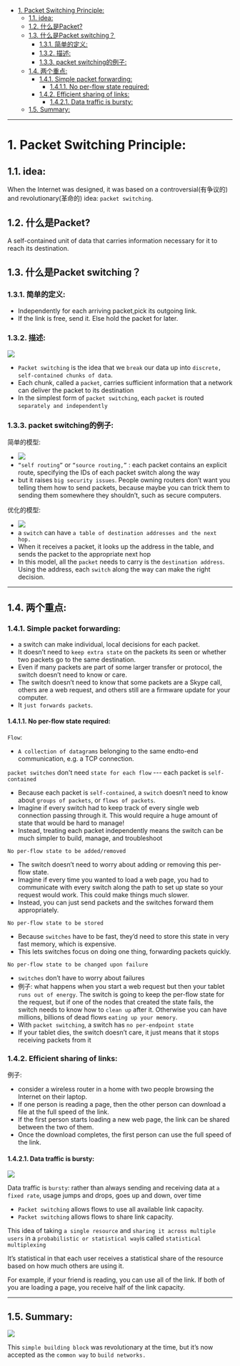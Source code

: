 
- [1. Packet Switching Principle:](#1-packet-switching-principle)
    - [1.1. idea:](#11-idea)
    - [1.2. 什么是Packet?](#12-%E4%BB%80%E4%B9%88%E6%98%AFpacket)
    - [1.3. 什么是Packet switching？](#13-%E4%BB%80%E4%B9%88%E6%98%AFpacket-switching)
        - [1.3.1. 简单的定义:](#131-%E7%AE%80%E5%8D%95%E7%9A%84%E5%AE%9A%E4%B9%89)
        - [1.3.2. 描述:](#132-%E6%8F%8F%E8%BF%B0)
        - [1.3.3. packet switching的例子:](#133-packet-switching%E7%9A%84%E4%BE%8B%E5%AD%90)
    - [1.4. 两个重点:](#14-%E4%B8%A4%E4%B8%AA%E9%87%8D%E7%82%B9)
        - [1.4.1. Simple packet forwarding:](#141-simple-packet-forwarding)
            - [1.4.1.1. No per-flow state required:](#1411-no-per-flow-state-required)
        - [1.4.2. Efficient sharing of links:](#142-efficient-sharing-of-links)
            - [1.4.2.1. Data traffic is bursty:](#1421-data-traffic-is-bursty)
    - [1.5. Summary:](#15-summary)

---

# 1. Packet Switching Principle:

## 1.1. idea:

When the Internet was designed, it was based on a controversial(有争议的) and revolutionary(革命的) idea: `packet switching`.



## 1.2. 什么是Packet?

A self-contained unit of data that carries information necessary for it to reach its destination.

## 1.3. 什么是Packet switching？

### 1.3.1. 简单的定义:

- Independently for each arriving packet,pick its outgoing link. 
- If the link is free, send it. Else hold the packet for later.


### 1.3.2. 描述:

![](https://raw.githubusercontent.com/jerrychan807/imggg/master/006tNbRwgy1fxq7d3mgxej30zc0iq45a.jpg)


- `Packet switching` is the idea that we `break` our data up into
`discrete, self-contained chunks of data`. 
- Each chunk, called a `packet`, carries sufficient information that a network can deliver the packet to its destination
-  In the simplest form of `packet switching`, each `packet` is routed `separately and independently`

### 1.3.3. packet switching的例子:

简单的模型:

- ![](https://raw.githubusercontent.com/jerrychan807/imggg/master/006tNbRwgy1fxq7p8ve7jj319y0eaqbl.jpg)
- `“self routing”` or `“source routing,”` : each packet contains an explicit route, specifying the IDs of each packet switch along the way
- but it raises `big security issues`. People owning routers don’t want you telling them how to send packets, because maybe you can trick them to sending them somewhere they shouldn’t, such as secure computers.

优化的模型:

- ![](https://raw.githubusercontent.com/jerrychan807/imggg/master/006tNbRwgy1fxq7wht7avj319k0ecn4o.jpg)
- a `switch` can have `a table of destination addresses and the next hop.` 
- When it receives a packet, it looks up the
address in the table, and sends the packet to the
appropriate next hop
- In this model, all the `packet` needs to carry is the `destination address`. Using the address, each `switch` along the way can make the right decision.

---

## 1.4. 两个重点:

### 1.4.1. Simple packet forwarding:

- a switch can make individual, local decisions for each
packet. 
- It doesn’t need to `keep extra state` on the packets its
seen or whether two packets go to the same destination.
- Even if many packets are part of some larger transfer or
protocol, the switch doesn’t need to know or care. 
- The switch doesn’t need to know that some packets are a Skype
call, others are a web request, and others still are a
firmware update for your computer. 
- It `just forwards packets`. 

#### 1.4.1.1. No per-flow state required:

`Flow`:  

- `A collection of datagrams` belonging to the same endto-end
communication, e.g. a TCP connection.

`packet switches` don't need `state for each flow` --- each packet is `self-contained`

- Because each packet is `self-contained`, a `switch` doesn’t
need to know about `groups of packets`, or `flows of packets`.
- Imagine if every switch had to keep track of every single
web connection passing through it. This would require a
huge amount of state that would be hard to manage!
- Instead, treating each packet independently means the
switch can be much simpler to build, manage, and
troubleshoot

`No per-flow state to be added/removed`

- The switch doesn’t need to worry about adding or removing
this per-flow state. 
- Imagine if every time you wanted to load a web page, you had to communicate with every switch along the path to set up state so your request would work. This could make things much slower.
- Instead, you can just send packets and the switches forward them appropriately.

`No per-flow state to be stored`

-  Because `switches` have to be fast, they’d need to store this state in very fast memory, which is expensive. 
-  This lets switches focus on doing one thing, forwarding packets quickly.

`No per-flow state to be changed upon failure`

-  `switches` don’t have to worry about failures
-  例子: what happens when you start a web request but then your tablet `runs out of energy`. The switch is going to keep the per-flow state for the request, but if one of the nodes that created the state fails, the switch needs to know how to `clean up` after it. Otherwise you can have millions, billions of dead flows `eating up your memory`.
- With `packet switching`, a switch has `no per-endpoint state`
-  If your tablet dies, the switch doesn’t care, it just means that it stops receiving packets from it

### 1.4.2. Efficient sharing of links:

例子:

- consider a wireless router in a home with two people browsing the Internet on their laptop.
- If one person is reading a page, then the other person can download a file at the full speed of the link. 
- If the first person starts loading a new web page, the link can be shared between the two of them. 
- Once the download completes, the first person can use the full speed
of the link.

#### 1.4.2.1. Data traffic is bursty:

![](https://raw.githubusercontent.com/jerrychan807/imggg/master/006tNbRwgy1fxs9lru3t2j30lg09xdhz.jpg)

Data traffic is `bursty`: rather than always sending
and receiving data at `a fixed rate`, usage jumps and drops,
goes up and down, over time

- `Packet switching` allows flows to use all available link capacity.
- `Packet switching` allows flows to share link capacity.


This idea of taking `a single resource` and `sharing it across multiple users` in a `probabilistic or statistical way`is called
`statistical multiplexing`

It’s statistical in that each user receives a statistical share of the resource based on how much others are using it. 

For example, if your friend is reading, you can use all of the link. If both of you are loading a page, you receive half of the link capacity.


----

## 1.5. Summary:

![](https://raw.githubusercontent.com/jerrychan807/imggg/master/006tNbRwgy1fxs9r3lro9j30l60awq5e.jpg)


This `simple building block` was revolutionary at the
time, but it’s now accepted as the `common way` to `build networks.`